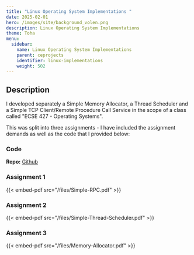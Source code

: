 ```yaml
---
title: "Linux Operating System Implementations "
date: 2025-02-01
hero: /images/site/background_volen.png
description: Linux Operating System Implementations  
theme: Toha
menu:
  sidebar:
    name: Linux Operating System Implementations 
    parent: ceprojects
    identifier: linux-implementations
    weight: 502
---
```


## Description

I developed separately a Simple Memory Allocator, a Thread Scheduler and a Simple TCP Client/Remote Procedure Call Service in the scope of a class called "ECSE 427 - Operating Systems". 

This was split into three assignments - I have included the assignment demands as well as the code that I provided below: 
### Code
**Repo:** [Github](https://github.com/Volen-M/ECSE427/tree/master)


### Assignment 1
{{< embed-pdf src="/files/Simple-RPC.pdf" >}}

### Assignment 2
{{< embed-pdf src="/files/Simple-Thread-Scheduler.pdf" >}}

### Assignment 3
{{< embed-pdf src="/files/Memory-Allocator.pdf" >}}

